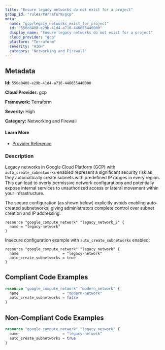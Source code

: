 ```yaml
---
title: "Ensure legacy networks do not exist for a project"
group_id: "rules/terraform/gcp"
meta:
  name: "gcp/legacy_networks_exist_for_project"
  id: "550e8400-e29b-41d4-a716-446655440000"
  display_name: "Ensure legacy networks do not exist for a project"
  cloud_provider: "gcp"
  platform: "Terraform"
  severity: "HIGH"
  category: "Networking and Firewall"
---
```

## Metadata

**Id:** `550e8400-e29b-41d4-a716-446655440000`

**Cloud Provider:** gcp

**Framework:** Terraform

**Severity:** High

**Category:** Networking and Firewall

#### Learn More

 - [Provider Reference](https://cloud.google.com/vpc/docs/legacy)

### Description

 Legacy networks in Google Cloud Platform (GCP) with `auto_create_subnetworks` enabled represent a significant security risk as they automatically create subnets with predefined IP ranges in every region. This can lead to overly permissive network configurations and potentially expose internal services to unauthorized access or lateral movement within your infrastructure.

The secure configuration (as shown below) explicitly avoids enabling auto-created subnetworks, giving administrators complete control over subnet creation and IP addressing:
```hcl
resource "google_compute_network" "legacy_network_2" {
  name = "legacy-network"
}
```

Insecure configuration example with `auto_create_subnetworks` enabled:
```hcl
resource "google_compute_network" "legacy_network" {
  name                    = "legacy-network"
  auto_create_subnetworks = true
}
```


## Compliant Code Examples
```terraform
resource "google_compute_network" "modern_network" {
  name                    = "modern-network"
  auto_create_subnetworks = false
}

```
## Non-Compliant Code Examples
```terraform
resource "google_compute_network" "legacy_network" {
  name                    = "legacy-network"
  auto_create_subnetworks = true
}

```